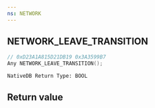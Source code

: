 ```yaml
---
ns: NETWORK
---
```

## NETWORK_LEAVE_TRANSITION

```c
// 0xD23A1A815D21DB19 0x3A3599B7
Any NETWORK_LEAVE_TRANSITION();
```

```
NativeDB Return Type: BOOL
```

## Return value
